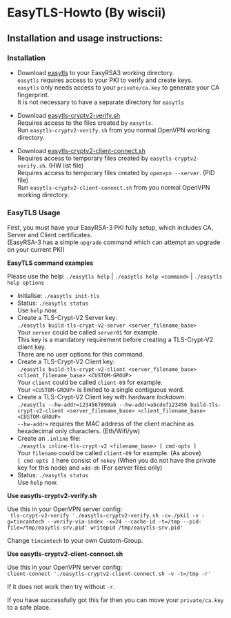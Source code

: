 # EasyTLS-Howto (By wiscii)

## Installation and usage instructions:

### Installation

* Download [easytls](https://github.com/TinCanTech/easy-tls/blob/master/easytls) to your EasyRSA3 working directory.<br>
 `easytls` requires access to your PKI to verify and create keys.<br>
 `easytls` only needs access to your `private/ca.key` to generate your CA fingerprint.<br>
 It is not necessary to have a separate directory for `easytls`<br>

* Download [easytls-cryptv2-verify.sh](https://github.com/TinCanTech/easy-tls/blob/master/easytls-cryptv2-verify.sh)<br>
  Requires access to the files created by `easytls`.<br>
  Run `easytls-cryptv2-verify.sh` from you normal OpenVPN working directory.<br>

* Download [easytls-cryptv2-client-connect.sh](https://github.com/TinCanTech/easy-tls/blob/master/easytls-cryptv2-client-connect.sh)<br>
  Requires access to temporary files created by `easytls-cryptv2-verify.sh`. (HW list file)<br>
  Requires access to temporary files created by `openvpn --server`. (PID file)<br>
  Run `easytls-cryptv2-client-connect.sh` from you normal OpenVPN working directory.<br>

### EasyTLS Usage

First, you must have your EasyRSA-3 PKI fully setup, which includes CA, Server and Client certificates.<br>
(EasyRSA-3 has a simple `upgrade` command which can attempt an upgrade on your current PKI)

**EasyTLS command examples**

Please use the help: `./easytls help` | `./easytls help <command>` | `./easytls help options`

* Initialise: `./easytls init-tls`
* Status: `./easytls status`<br>
  Use `help` now.
* Create a TLS-Crypt-V2 Server key: <br>
  `./easytls build-tls-crypt-v2-server <server_filename_base>` <br>
  Your `server` could be called `server01` for example.<br>
  This key is a mandatory requirement before creating a TLS-Crypt-V2 client key.<br>
  There are no user options for this command.<br>
* Create a TLS-Crypt-V2 Client key: <br>
  `./easytls build-tls-crypt-v2-client <server_filename_base> <client_filename_base> <CUSTOM-GROUP>` <br>
  Your `client` could be called `client-09` for example.<br>
  Your `<CUSTOM-GROUP>` is limited to a single contiguous word.<br>
* Create a TLS-Crypt-V2 Client key with hardware _lockdown_: <br>
  `./easytls --hw-addr=1234567890ab --hw-addr=abcdef123456 build-tls-crypt-v2-client <server_filename_base> <client_filename_base> <CUSTOM-GROUP>` <br>
  `--hw-addr=` requires the MAC address of the client machine as hexadecimal only characters. (Eth/Wifi/yw) <br>
* Create an `.inline` file: <br>
  `./easytls inline-tls-crypt-v2 <filename_base> [ cmd-opts ]` <br>
  Your `filename` could be called `client-09` for example. (As above) <br>
  `[ cmd-opts ]` here consist of `nokey` (When you do not have the private key for this node) and `add-dh` (For server files only) <br>
* Status: `./easytls status`<br>
  Use `help` now.

**Use easytls-cryptv2-verify.sh**

Use this in your OpenVPN server config: <br>
` tls-crypt-v2-verify './easytls-cryptv2-verify.sh -c=./pki1 -v -g=tincantech --verify-via-index -x=24 --cache-id -t=/tmp --pid-file=/tmp/easytls-srv.pid'
 writepid /tmp/easytls-srv.pid'` <br>

Change `tincantech` to your own Custom-Group.<br>

**Use easytls-cryptv2-client-connect.sh**

Use this in your OpenVPN server config: <br>
`client-connect './easytls-cryptv2-client-connect.sh -v -t=/tmp -r'` <br>

If it does not work then try without `-r`. <br>

If you have successfully got this far then you can move your `private/ca.key` to a safe place. <br>
